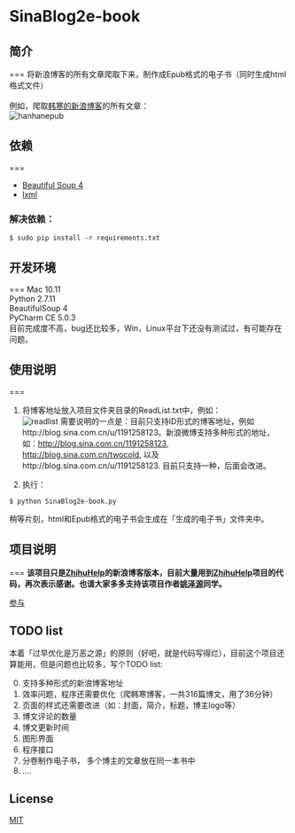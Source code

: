 # SinaBlog2e-book

## 简介
===
将新浪博客的所有文章爬取下来，制作成Epub格式的电子书（同时生成html格式文件）  
</br>
例如，爬取[韩寒的新浪博客](http://blog.sina.com.cn/u/1191258123)的所有文章：   
![hanhanepub](http://7xi5vu.com1.z0.glb.clouddn.com/2016-02-02-SinaBloghanhanepub.png?imageView/2/w/800/q/90)    

## 依赖
===
 * [Beautiful Soup 4](http://www.crummy.com/software/BeautifulSoup/)
 * [lxml](http://lxml.de/)     

### 解决依赖： 
 ```shell
$ sudo pip install -r requirements.txt
```

## 开发环境
===
Mac 10.11   
Python 	2.7.11    
BeautifulSoup 4    
PyCharm CE 5.0.3  
目前完成度不高，bug还比较多，Win，Linux平台下还没有测试过，有可能存在问题。

## 使用说明 
===
1. 将博客地址放入项目文件夹目录的ReadList.txt中，例如：  
![readlist](http://7xi5vu.com1.z0.glb.clouddn.com/2016-02-02-SinaBlogReadList.png?imageView/2/w/619/q/90)
需要说明的一点是：目前只支持ID形式的博客地址，例如http://blog.sina.com.cn/u/1191258123。新浪微博支持多种形式的地址，如：http://blog.sina.com.cn/1191258123, http://blog.sina.com.cn/twocold, 以及http://blog.sina.com.cn/u/1191258123. 目前只支持一种，后面会改进。

2. 执行：  
```shell
$ python SinaBlog2e-book.py
```

稍等片刻，html和Epub格式的电子书会生成在「生成的电子书」文件夹中。


## 项目说明
===
**该项目只是[ZhihuHelp](https://github.com/YaoZeyuan/ZhihuHelp)的新浪博客版本，目前大量用到[ZhihuHelp](https://github.com/YaoZeyuan/ZhihuHelp)项目的代码，再次表示感谢。也请大家多多支持该项目作者[姚泽源](https://github.com/YaoZeyuan)同学。**

[参与](./CONTRIBUTING.md)

## TODO list  
本着「过早优化是万恶之源」的原则（好吧，就是代码写得烂），目前这个项目还算能用，但是问题也比较多，写个TODO list: 

0. 支持多种形式的新浪博客地址 
1. 效率问题，程序还需要优化（爬韩寒博客，一共316篇博文，用了36分钟）  
2. 页面的样式还需要改进（如：封面，简介，标题，博主logo等）  
3. 博文评论的数量  
4. 博文更新时间    
5. 图形界面
6. 程序接口  
7. 分卷制作电子书， 多个博主的文章放在同一本书中
8. ....

## License
[MIT](http://opensource.org/licenses/MIT)